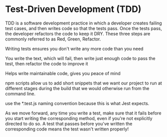 # Test-Driven Development (TDD)

TDD is a software development practice in which a developer creates failing test cases, and then writes code so that the tests pass. Once the tests pass, the developer refactors the code to keep it DRY. These three steps are commonly referred to as Red, Green, Refactor.

Writing tests ensures you don't write any more code than you need

You write the text, which will fail, then write just enough code to pass the test, then refactor the code to improve it

Helps write maintainable code, gives you peace of mind

npm scripts allow us to add short snippets that we want our project to run at different stages during the build that we would otherwise run from the command line.

use the *.test.js naming convention because this is what Jest expects.

As we move forward, any time you write a test, make sure that it fails before you start writing the corresponding method, even if you're not explicitly directed to do so. A test that passes before you've written the corresponding code means the test wasn't written properly!